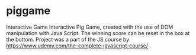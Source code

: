 # piggame
Interactive Game
Interactive Pig Game, created with the use of DOM manipulation with Java Script. The winning score can be reset in the box at the bottom. Project was a part of the JS course by https://www.udemy.com/the-complete-javascript-course/ .
